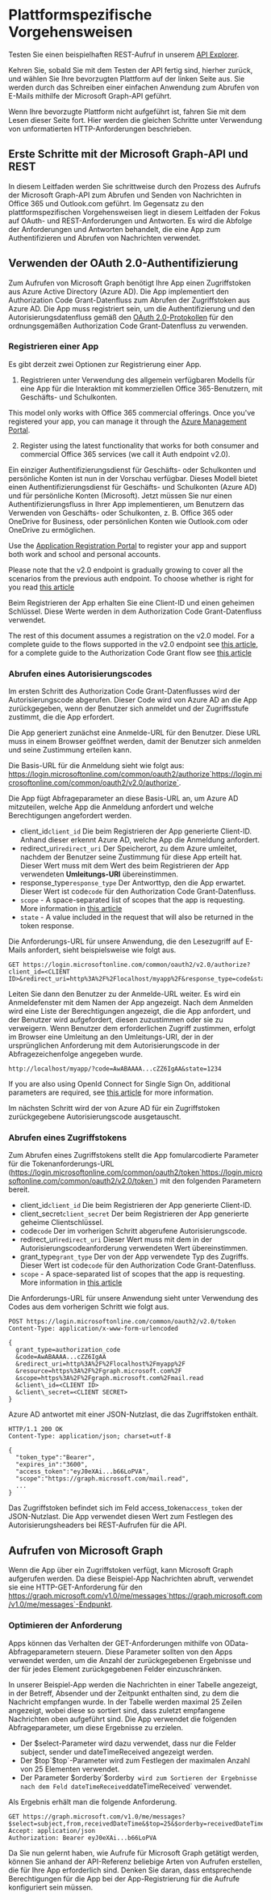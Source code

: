 # <a name="platform-specific-walkthroughs"></a>Plattformspezifische Vorgehensweisen

Testen Sie einen beispielhaften REST-Aufruf in unserem [API Explorer](https://graph.microsoft.io/graph-explorer).

Kehren Sie, sobald Sie mit dem Testen der API fertig sind, hierher zurück, und wählen Sie Ihre bevorzugten Plattform auf der linken Seite aus. Sie werden durch das Schreiben einer einfachen Anwendung zum Abrufen von E-Mails mithilfe der Microsoft Graph-API geführt.

Wenn Ihre bevorzugte Plattform nicht aufgeführt ist, fahren Sie mit dem Lesen dieser Seite fort. Hier werden die gleichen Schritte unter Verwendung von unformatierten HTTP-Anforderungen beschrieben.

## <a name="getting-started-with-the-microsoft-graph-api-and-rest"></a>Erste Schritte mit der Microsoft Graph-API und REST

In diesem Leitfaden werden Sie schrittweise durch den Prozess des Aufrufs der Microsoft Graph-API zum Abrufen und Senden von Nachrichten in Office 365 und Outlook.com geführt. Im Gegensatz zu den plattformspezifischen Vorgehensweisen liegt in diesem Leitfaden der Fokus auf OAuth- und REST-Anforderungen und Antworten. Es wird die Abfolge der Anforderungen und Antworten behandelt, die eine App zum Authentifizieren und Abrufen von Nachrichten verwendet.

## <a name="using-oauth-20-to-authenticate"></a>Verwenden der OAuth 2.0-Authentifizierung

Zum Aufrufen von Microsoft Graph benötigt Ihre App einen Zugriffstoken aus Azure Active Directory (Azure AD). Die App implementiert den Authorization Code Grant-Datenfluss zum Abrufen der Zugriffstoken aus Azure AD. Die App muss registriert sein, um die Authentifizierung und den Autorisierungsdatenfluss gemäß den [OAuth 2.0-Protokollen](http://tools.ietf.org/html/rfc6749) für den ordnungsgemäßen Authorization Code Grant-Datenfluss zu verwenden.

### <a name="registering-an-app"></a>Registrieren einer App

Es gibt derzeit zwei Optionen zur Registrierung einer App.

  1. Registrieren unter Verwendung des allgemein verfügbaren Modells für eine App für die Interaktion mit kommerziellen Office 365-Benutzern, mit Geschäfts- und Schulkonten.
 
  This model only works with Office 365 commercial offerings. Once you've registered your app, you can manage it through the [Azure Management Portal](https://manage.windowsazure.com).

  2. Register using the latest functionality that works for both consumer and commercial Office 365 services (we call it Auth endpoint v2.0).
 
  Ein einziger Authentifizierungsdienst für Geschäfts- oder Schulkonten und persönliche Konten ist nun in der Vorschau verfügbar. Dieses Modell bietet einen Authentifizierungsdienst für Geschäfts- und Schulkonten (Azure AD) und für persönliche Konten (Microsoft). Jetzt müssen Sie nur einen Authentifizierungsfluss in Ihrer App implementieren, um Benutzern das Verwenden von Geschäfts- oder Schulkonten, z. B. Office 365 oder OneDrive for Business, oder persönlichen Konten wie Outlook.com oder OneDrive zu ermöglichen.
   
Use the [Application Registration Portal](https://apps.dev.microsoft.com/) to register your app and support both work and school and personal accounts.

Please note that the v2.0 endpoint is gradually growing to cover all the scenarios from the previous auth endpoint. To choose whether is right for you read [this article](https://azure.microsoft.com/en-us/documentation/articles/active-directory-v2-limitations/)

Beim Registrieren der App erhalten Sie eine Client-ID und einen geheimen Schlüssel. Diese Werte werden in dem Authorization Code Grant-Datenfluss verwendet.

The rest of this document assumes a registration on the v2.0 model. For a complete guide to the flows supported in the v2.0 endpoint see [this article](https://azure.microsoft.com/en-us/documentation/articles/active-directory-v2-flows/), for a complete guide to the Authorization Code Grant flow see [this article](https://azure.microsoft.com/en-us/documentation/articles/active-directory-v2-protocols-oauth-code/)

### <a name="getting-an-authorization-code"></a>Abrufen eines Autorisierungscodes

Im ersten Schritt des Authorization Code Grant-Datenflusses wird der Autorisierungscode abgerufen. Dieser Code wird von Azure AD an die App zurückgegeben, wenn der Benutzer sich anmeldet und der Zugriffsstufe zustimmt, die die App erfordert.

Die App generiert zunächst eine Anmelde-URL für den Benutzer. Diese URL muss in einem Browser geöffnet werden, damit der Benutzer sich anmelden und seine Zustimmung erteilen kann.

Die Basis-URL für die Anmeldung sieht wie folgt aus: https://login.microsoftonline.com/common/oauth2/authorize`https://login.microsoftonline.com/common/oauth2/v2.0/authorize`.

Die App fügt Abfrageparameter an diese Basis-URL an, um Azure AD mitzuteilen, welche App die Anmeldung anfordert und welche Berechtigungen angefordert werden.

- client_id`client_id` Die beim Registrieren der App generierte Client-ID. Anhand dieser erkennt Azure AD, welche App die Anmeldung anfordert.
- redirect_uri`redirect_uri` Der Speicherort, zu dem Azure umleitet, nachdem der Benutzer seine Zustimmung für diese App erteilt hat. Dieser Wert muss mit dem Wert des beim Registrieren der App verwendeten **Umleitungs-URI** übereinstimmen.
- response_type`response_type` Der Antworttyp, den die App erwartet. Dieser Wert ist code`code` für den Authorization Code Grant-Datenfluss.
- `scope` - A space-separated list of scopes that the app is requesting. More information in [this article](https://azure.microsoft.com/en-us/documentation/articles/active-directory-v2-scopes/)
- `state` - A value included in the request that will also be returned in the token response.

Die Anforderungs-URL für unsere Anwendung, die den Lesezugriff auf E-Mails anfordert, sieht beispielsweise wie folgt aus.

```http
GET https://login.microsoftonline.com/common/oauth2/v2.0/authorize?client_id=<CLIENT ID>&redirect_uri=http%3A%2F%2Flocalhost/myapp%2F&response_type=code&state=1234&scope=https%3A%2F%2Fgraph.microsoft.com%2Fmail.read
```

Leiten Sie dann den Benutzer zu der Anmelde-URL weiter. Es wird ein Anmeldefenster mit dem Namen der App angezeigt. Nach dem Anmelden wird eine Liste der Berechtigungen angezeigt, die die App anfordert, und der Benutzer wird aufgefordert, diesen zuzustimmen oder sie zu verweigern. Wenn Benutzer dem erforderlichen Zugriff zustimmen, erfolgt im Browser eine Umleitung an den Umleitungs-URI, der in der ursprünglichen Anforderung mit dem Autorisierungscode in der Abfragezeichenfolge angegeben wurde.

```http
http://localhost/myapp/?code=AwABAAAA...cZZ6IgAA&state=1234
```

If you are also using OpenId Connect for Single Sign On, additional parameters are required, see [this article](https://azure.microsoft.com/en-us/documentation/articles/active-directory-v2-protocols-oidc/) for more information. 

Im nächsten Schritt wird der von Azure AD für ein Zugriffstoken zurückgegebene Autorisierungscode ausgetauscht.

### <a name="getting-an-access-token"></a>Abrufen eines Zugriffstokens

Zum Abrufen eines Zugriffstokens stellt die App fomularcodierte Parameter für die Tokenanforderungs-URL (https://login.microsoftonline.com/common/oauth2/token`https://login.microsoftonline.com/common/oauth2/v2.0/token`) mit den folgenden Parametern bereit.

- client_id`client_id` Die beim Registrieren der App generierte Client-ID.
- client_secret`client_secret` Der beim Registrieren der App generierte geheime Clientschlüssel.
- code`code` Der im vorherigen Schritt abgerufene Autorisierungscode.
- redirect_uri`redirect_uri` Dieser Wert muss mit dem in der Autorisierungscodeanforderung verwendeten Wert übereinstimmen.
- grant_type`grant_type` Der von der App verwendete Typ des Zugriffs. Dieser Wert ist code`code` für den Authorization Code Grant-Datenfluss.
- `scope` - A space-separated list of scopes that the app is requesting. More information in [this article](https://azure.microsoft.com/en-us/documentation/articles/active-directory-v2-scopes/)

Die Anforderungs-URL für unsere Anwendung sieht unter Verwendung des Codes aus dem vorherigen Schritt wie folgt aus.

```http
POST https://login.microsoftonline.com/common/oauth2/v2.0/token
Content-Type: application/x-www-form-urlencoded

{
  grant_type=authorization_code
  &code=AwABAAAA...cZZ6IgAA
  &redirect_uri=http%3A%2F%2Flocalhost%2Fmyapp%2F
  &resource=https%3A%2F%2Fgraph.microsoft.com%2F
  &scope=https%3A%2F%2Fgraph.microsoft.com%2Fmail.read
  &client\_id=<CLIENT ID>
  &client\_secret=<CLIENT SECRET>
}
```

Azure AD antwortet mit einer JSON-Nutzlast, die das Zugriffstoken enthält.

```http
HTTP/1.1 200 OK
Content-Type: application/json; charset=utf-8

{
  "token_type":"Bearer",
  "expires_in":"3600",
  "access_token":"eyJ0eXAi...b66LoPVA",
  "scope":"https://graph.microsoft.com/mail.read",
  ...
}
```

Das Zugriffstoken befindet sich im Feld access_token`access_token` der JSON-Nutzlast. Die App verwendet diesen Wert zum Festlegen des Autorisierungsheaders bei REST-Aufrufen für die API.

## <a name="calling-the-microsoft-graph"></a>Aufrufen von Microsoft Graph

Wenn die App über ein Zugriffstoken verfügt, kann Microsoft Graph aufgerufen werden. Da diese Beispiel-App Nachrichten abruft, verwendet sie eine HTTP-GET-Anforderung für den https://graph.microsoft.com/v1.0/me/messages`https://graph.microsoft.com/v1.0/me/messages`-Endpunkt.

### <a name="refining-the-request"></a>Optimieren der Anforderung

Apps können das Verhalten der GET-Anforderungen mithilfe von OData-Abfrageparametern steuern.  Diese Parameter sollten von den Apps verwendet werden, um die Anzahl der zurückgegebenen Ergebnisse und der für jedes Element zurückgegebenen Felder einzuschränken. 

In unserer Beispiel-App werden die Nachrichten in einer Tabelle angezeigt, in der Betreff, Absender und der Zeitpunkt enthalten sind, zu dem die Nachricht empfangen wurde. In der Tabelle werden maximal 25 Zeilen angezeigt, wobei diese so sortiert sind, dass zuletzt empfangene Nachrichten oben aufgeführt sind. Die App verwendet die folgenden Abfrageparameter, um diese Ergebnisse zu erzielen.

- Der $select-Parameter wird dazu verwendet, dass nur die Felder subject, sender und dateTimeReceived angezeigt werden.
- Der $top`$top`-Parameter wird zum Festlegen der maximalen Anzahl von 25 Elementen verwendet.
- Der Parameter $orderby`$orderby` wird zum Sortieren der Ergebnisse nach dem Feld dateTimeReceived`dateTimeReceived` verwendet.

Als Ergebnis erhält man die folgende Anforderung.

```http
GET https://graph.microsoft.com/v1.0/me/messages?$select=subject,from,receivedDateTime&$top=25&$orderby=receivedDateTime%20DESC
Accept: application/json
Authorization: Bearer eyJ0eXAi...b66LoPVA
```

Da Sie nun gelernt haben, wie Aufrufe für Microsoft Graph getätigt werden, können Sie anhand der API-Referenz beliebige Arten von Aufrufen erstellen, die für Ihre App erforderlich sind. Denken Sie daran, dass entsprechende Berechtigungen für die App bei der App-Registrierung für die Aufrufe konfiguriert sein müssen.


